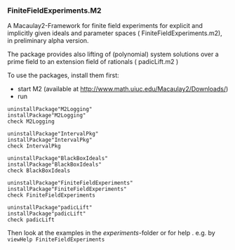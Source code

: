 ### FiniteFieldExperiments.M2

A Macaulay2-Framework for finite field experiments for explicit and implicitly given ideals and parameter spaces
( FiniteFieldExperiments.m2), in preliminary alpha version.


The package provides also lifting of (polynomial) system solutions over a prime field to an extension field of rationals
( padicLift.m2 )


To use the packages,
install them first:


- start M2 (available at http://www.math.uiuc.edu/Macaulay2/Downloads/)
- run
 
```
uninstallPackage"M2Logging"
installPackage"M2Logging"
check M2Logging

uninstallPackage"IntervalPkg"
installPackage"IntervalPkg"
check IntervalPkg

uninstallPackage"BlackBoxIdeals"
installPackage"BlackBoxIdeals"
check BlackBoxIdeals

uninstallPackage"FiniteFieldExperiments"
installPackage"FiniteFieldExperiments"
check FiniteFieldExperiments

uninstallPackage"padicLift"
installPackage"padicLift"
check padicLift

```


Then look at the examples in the *experiments*-folder
or for help . e.g. by 
`viewHelp FiniteFieldExperiments`


